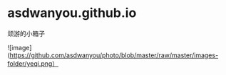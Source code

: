 # asdwanyou.github.io
顽游的小箱子







![image](https://github.com/asdwanyou/photo/blob/master/raw/master/images-folder/yeqi.png）
